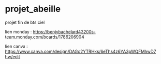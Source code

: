 # projet_abeille
projet fin de bts ciel 

lien monday : https://benjybachelard43200s-team.monday.com/boards/1786206904


lien canva : https://www.canva.com/design/DAGc2YTRHks/6eThs4z6YA3pWQFMhwD7hw/edit
